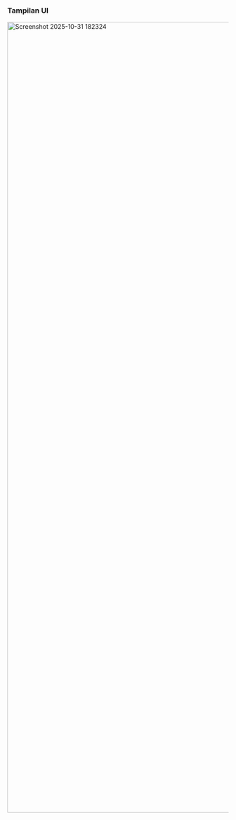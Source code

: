 <h3>Tampilan UI</h3>
<img width="2879" height="1799" alt="Screenshot 2025-10-31 182324" src="https://github.com/user-attachments/assets/d7f78e19-365a-4de6-b55f-f27eeb9e2d9b" />
